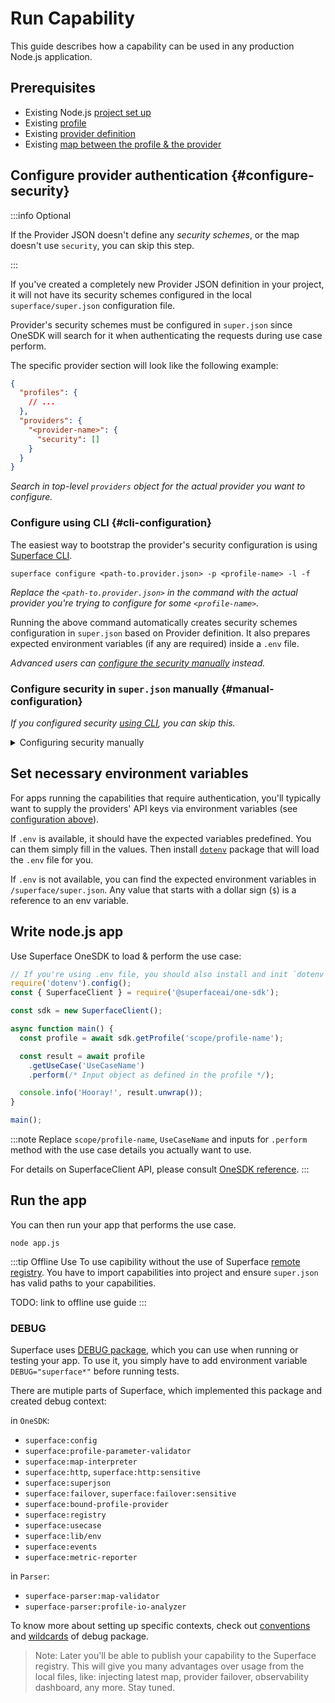# Run Capability

This guide describes how a capability can be used in any production Node.js application.

## Prerequisites

- Existing Node.js [project set up](./setup-the-environment.md)
- Existing [profile](./create-new-capability)
- Existing [provider definition](./add-new-provider.md)
- Existing [map between the profile & the provider](./map-capability-to-provider.md)

<!--
TODO: offline/fork/transfering to local setup guide

## Import capability to the project

The capability needs to be first imported to your application. This guide describes using capability from local files instead of using the remote registry. You'll be simply copying the created artifacts to your production app.

:::info
It is recommended (although not necessary) to place the files onto the same relative paths.
:::

### Comlink files

1. Place Profile document (`*.supr`) and its compiled version (`*.ast.json`) to your project
2. Place Map document (`*.suma`) and its compiled version (`*.ast.json`) to your project
3. Place Provider document (`*.provider.json`) to your project

### Superface configuration

1. If `.env` file is present, place it in the root of your project (or merge contents if you have one already existing)
2. Place the entire `superface` directory to your project

#### Ensure `super.json` has valid paths

1. Open `/superface/super.json`
2. Search for all references to `.supr`, `.suma` & `.json` files
3. Make sure the relative path references are correct
-->

## Configure provider authentication {#configure-security}

:::info Optional

If the Provider JSON doesn't define any _security schemes_, or the map doesn't use `security`, you can skip this step.

:::

If you've created a completely new Provider JSON definition in your project, it will not have its security schemes configured in the local `superface/super.json` configuration file.

Provider's security schemes must be configured in `super.json` since OneSDK will search for it when authenticating the requests during use case perform.

The specific provider section will look like the following example:

```json title="superface/super.json" {6-8}
{
  "profiles": {
    // ...
  },
  "providers": {
    "<provider-name>": {
      "security": []
    }
  }
}
```

_Search in top-level `providers` object for the actual provider you want to configure._

### Configure using CLI {#cli-configuration}

The easiest way to bootstrap the provider's security configuration is using [Superface CLI](/reference/cli).

```shell
superface configure <path-to.provider.json> -p <profile-name> -l -f
```

_Replace the `<path-to.provider.json>` in the command with the actual provider you're trying to configure for some `<profile-name>`._

Running the above command automatically creates security schemes configuration in `super.json` based on Provider definition. It also prepares expected environment variables (if any are required) inside a `.env` file.

_Advanced users can [configure the security manually](#manual-configuration) instead._

### Configure security in `super.json` manually {#manual-configuration}

_If you configured security [using CLI](#cli-configuration), you can skip this._

<details>
  <summary>Configuring security manually</summary>

You'll need to provide a configuration based on the security scheme type. Currently the following schemes can be used:

- [Configure Basic Auth](#basic-auth)
- [Configure Bearer Token](#bearer-token)
- [Configure API key in header or query](#api-key)

#### Reading environment variables in `super.json` {#envs}

You can be prepend any value assigned in `super.json` with a dollar sign (`$`) to reference an environment variable.

```json
{
  // ...
  "token": "$PROVIDER_API_TOKEN"
  // ...
}
```

_When evaluating the above configuration, OneSDK will look for `PROVIDER_API_TOKEN` value in environment variables._

#### Configure Basic Auth scheme {#basic-auth}

Use the following config and reference an existing security scheme from the Provider's JSON definition by an identifier.

```json title="superface/super.json" {8-12}
{
  "profiles": {
    // ...
  },
  "providers": {
    "<provider-name>": {
      "security": [
        {
          "id": "<scheme-id>",
          "username": "$PROVIDER_USERNAME", // will read `PROVIDER_USERNAME` from environment
          "password": "$PROVIDER_PASSWORD" // will read `PROVIDER_PASSWORD` from environment
        }
      ]
    }
  }
}
```

_Replace `<scheme-id>` with the actual security scheme ID defined in the Provider JSON document. You can use your own values for `username` & `password`. However it's a common practice to supply these values via [environment variables](#envs)._

#### Configure Bearer Token scheme {#bearer-token}

Use the following config and reference an existing security scheme from the Provider's JSON definition by an identifier.

```json title="superface/super.json" {8-11}
{
  "profiles": {
    // ...
  },
  "providers": {
    "<provider-name>": {
      "security": [
        {
          "id": "<scheme-id>",
          "token": "$PROVIDER_API_TOKEN" // will read `PROVIDER_API_TOKEN` from environment
        }
      ]
    }
  }
}
```

_Replace `<scheme-id>` with the actual security scheme ID defined in the provider JSON document. You can use your own value for `token`. However it's a common practice to supply these via [environment variables](#envs)._

#### Configure API key in headers or query {#api-key}

Use the following config and reference an existing security scheme from the Provider's JSON definition by an identifier.

```json title="superface/super.json" {8-11}
{
  "profiles": {
    // ...
  },
  "providers": {
    "<provider-name>": {
      "security": [
        {
          "id": "<scheme-id>",
          "apikey": "$PROVIDER_API_KEY" // will read `PROVIDER_API_KEY` from environment
        }
      ]
    }
  }
}
```

_Replace `<scheme-id>` with the actual security scheme ID defined in the provider JSON document. You can use your own value for `apikey`. However it's a common practice to supply these via [environment variables](#envs)._

</details>

## Set necessary environment variables

For apps running the capabilities that require authentication, you'll typically want to supply the providers' API keys via environment variables (see [configuration above](#configure-security)).

If `.env` is available, it should have the expected variables predefined. You can them simply fill in the values. Then install [`dotenv`](https://www.npmjs.com/package/dotenv) package that will load the `.env` file for you.

If `.env` is not available, you can find the expected environment variables in `/superface/super.json`. Any value that starts with a dollar sign (`$`) is a reference to an env variable.

## Write node.js app

Use Superface OneSDK to load & perform the use case:

```javascript title="app.js" {8,11,12}
// If you're using .env file, you should also install and init `dotenv` package
require('dotenv').config();
const { SuperfaceClient } = require('@superfaceai/one-sdk');

const sdk = new SuperfaceClient();

async function main() {
  const profile = await sdk.getProfile('scope/profile-name');

  const result = await profile
    .getUseCase('UseCaseName')
    .perform(/* Input object as defined in the profile */);

  console.info('Hooray!', result.unwrap());
}

main();
```

:::note
Replace `scope/profile-name`, `UseCaseName` and inputs for `.perform` method with the use case details you actually want to use.

For details on SuperfaceClient API, please consult [OneSDK reference](/reference/one-sdk-js).
:::

## Run the app

You can then run your app that performs the use case.

```shell
node app.js
```

:::tip Offline Use
To use capibility without the use of Superface [remote registry](https://superface.ai/catalog). You have to import capabilities into project and ensure `super.json` has valid paths to your capabilities.

TODO: link to offline use guide
:::

### DEBUG

Superface uses [DEBUG package](https://github.com/visionmedia/debug), which you can use when running or testing your app. To use it, you simply have to add environment variable `DEBUG="superface*"` before running tests.

There are mutiple parts of Superface, which implemented this package and created debug context:

in `OneSDK`:

- `superface:config`
- `superface:profile-parameter-validator`
- `superface:map-interpreter`
- `superface:http`, `superface:http:sensitive`
- `superface:superjson`
- `superface:failover`, `superface:failover:sensitive`
- `superface:bound-profile-provider`
- `superface:registry`
- `superface:usecase`
- `superface:lib/env`
- `superface:events`
- `superface:metric-reporter`

in `Parser`:

- `superface-parser:map-validator`
- `superface-parser:profile-io-analyzer`

To know more about setting up specific contexts, check out [conventions](https://github.com/visionmedia/debug#conventions) and [wildcards](https://github.com/visionmedia/debug#wildcards) of debug package.


> Note: Later you'll be able to publish your capability to the Superface registry. This will give you many advantages over usage from the local files, like: injecting latest map, provider failover, observability dashboard, any more. Stay tuned.
